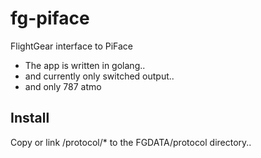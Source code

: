 fg-piface
=========

FlightGear interface to PiFace


* The app is written in golang.. 
* and currently only switched output..
* and only 787 atmo

Install
------------------
Copy or link
/protocol/*  to the FGDATA/protocol directory..

